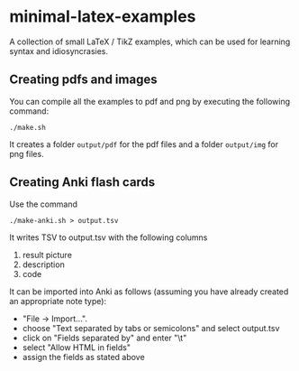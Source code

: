 # minimal-latex-examples

A collection of small LaTeX / TikZ examples, which can be used for learning syntax and idiosyncrasies.

## Creating pdfs and images

You can compile all the examples to pdf and png by executing the following command:

```
./make.sh
```

It creates a folder `output/pdf` for the pdf files and a folder `output/img` for png files.

## Creating Anki flash cards

Use the command

```
./make-anki.sh > output.tsv
```

It writes TSV to output.tsv with the following columns 
1. result picture
2. description
3. code

It can be imported into Anki as follows (assuming you have already created an appropriate note type):

- "File -> Import...". 
- choose "Text separated by tabs or semicolons" and select output.tsv
- click on "Fields separated by" and enter "\t"
- select "Allow HTML in fields"
- assign the fields as stated above


